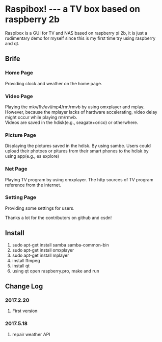 # Raspibox!   --- a TV box based on raspberry 2b
Raspibox is a GUI for TV and NAS based on raspberry pi 2b, 
it is just a rudimentary demo for myself since this is my first time try using raspberry and qt.</br>

## Brife
### Home Page
Providing clock and weather on the home page.</br>
### Video Page
Playing the mkv/flv/avi/mp4/rm/rmvb by using omxplayer and mplay. 
However, because the mplayer lacks of hardware accelerating, video delay might occur while playing rm/rmvb.</br>
Videos are saved in the hdisk(e.g., seagate+orico) or otherwhere.
### Picture Page
Displaying the pictures saved in the hdisk. By using sambe.
Users could upload their photoes or pitures from their smart phones to the hdisk by using app(e.g., es explore)</br>
### Net Page
Playing TV program by using omxplayer. The http sources of TV program reference from the internet.
### Setting Page
Providing some settings for users.</br>

Thanks a lot for the contributors on github and csdn!</br>


## Install
1. sudo apt-get install samba samba-common-bin</br>
2. sudo apt-get install omxplayer</br>
3. sudo apt-get install mplayer</br>
4. install ffmpeg</br>
5. install qt</br>
6. using qt open raspberry.pro, make and run</br>

## Change Log</br>
### 2017.2.20
1. First version</br>
### 2017.5.18
1. repair weather API</br>
